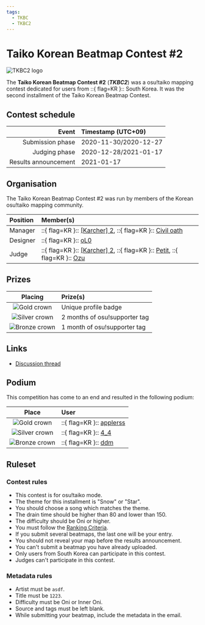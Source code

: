 ```yaml
---
tags:
  - TKBC
  - TKBC2
---
```


# Taiko Korean Beatmap Contest #2

![TKBC2 logo](img/logo.png)

The **Taiko Korean Beatmap Contest #2** (***TKBC2***) was a osu!taiko mapping contest dedicated for users from ::{ flag=KR }:: South Korea. It was the second installment of the Taiko Korean Beatmap Contest.

## Contest schedule

| Event | Timestamp (UTC+09) |
| --: | :-- |
| Submission phase | 2020-11-30/2020-12-27 |
| Judging phase | 2020-12-28/2021-01-17 |
| Results announcement | 2021-01-17 |

## Organisation

The Taiko Korean Beatmap Contest #2 was run by members of the Korean osu!taiko mapping community.

| Position | Member(s) |
| :-- | :-- |
| Manager | ::{ flag=KR }:: [\[Karcher\] 2](https://osu.ppy.sh/users/9892196), ::{ flag=KR }:: [Civil oath](https://osu.ppy.sh/users/3216107) |
| Designer | ::{ flag=KR }:: [oL0](https://osu.ppy.sh/users/1134683) |
| Judge | ::{ flag=KR }:: [\[Karcher\] 2](https://osu.ppy.sh/users/9892196), ::{ flag=KR }:: [Petit](https://osu.ppy.sh/users/4637369), ::{ flag=KR }:: [Ozu](https://osu.ppy.sh/users/980092) |

## Prizes

| Placing | Prize(s) |
| :-: | :-- |
| ![Gold crown](/wiki/shared/crown-gold.png "1st place") | Unique profile badge |
| ![Silver crown](/wiki/shared/crown-silver.png "2nd place") | 2 months of osu!supporter tag |
| ![Bronze crown](/wiki/shared/crown-bronze.png "3rd place") | 1 month of osu!supporter tag |

## Links

- [Discussion thread](https://osu.ppy.sh/community/forums/topics/1162734)

## Podium

This competition has come to an end and resulted in the following podium:

| Place | User |
| :-: | :-- |
| ![Gold crown](/wiki/shared/crown-gold.png "1st place") | ::{ flag=KR }:: [applerss](https://osu.ppy.sh/users/983349) |
| ![Silver crown](/wiki/shared/crown-silver.png "2nd place") | ::{ flag=KR }:: [4\_4](https://osu.ppy.sh/users/1152851) |
| ![Bronze crown](/wiki/shared/crown-bronze.png "3rd place") | ::{ flag=KR }:: [ddm](https://osu.ppy.sh/users/7910282) |

## Ruleset

### Contest rules

- This contest is for osu!taiko mode.
- The theme for this installment is "Snow" or "Star".
- You should choose a song which matches the theme.
- The drain time should be higher than 80 and lower than 150.
- The difficulty should be Oni or higher.
- You must follow the [Ranking Criteria](/wiki/Ranking_Criteria).
- If you submit several beatmaps, the last one will be your entry.
- You should not reveal your map before the results announcement.
- You can't submit a beatmap you have already uploaded.
- Only users from South Korea can participate in this contest.
- Judges can't participate in this contest.

### Metadata rules

- Artist must be `asdf`.
- Title must be `1223`.
- Difficulty must be Oni or Inner Oni.
- Source and tags must be left blank.
- While submitting your beatmap, include the metadata in the email.
